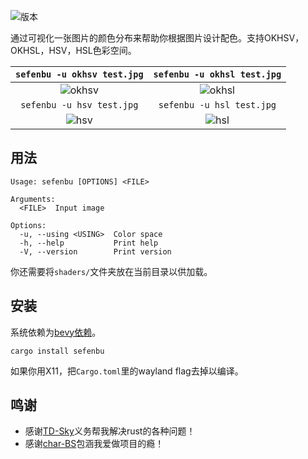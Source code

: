 ![版本](https://img.shields.io/crates/v/sefenbu)

通过可视化一张图片的颜色分布来帮助你根据图片设计配色。支持OKHSV，OKHSL，HSV，HSL色彩空间。

|                                `sefenbu -u okhsv test.jpg`                                |                                `sefenbu -u okhsl test.jpg`                                |
| :---------------------------------------------------------------------------------------: | :---------------------------------------------------------------------------------------: |
| ![okhsv](https://github.com/user-attachments/assets/b480a782-d129-4d35-9ee6-2712e9b2cf8d) | ![okhsl](https://github.com/user-attachments/assets/3ee76175-b631-4162-bc9f-8121644ade14) |
|                                 `sefenbu -u hsv test.jpg`                                 |                                 `sefenbu -u hsl test.jpg`                                 |
|  ![hsv](https://github.com/user-attachments/assets/f30a24dd-dcbc-4c94-b64f-df51226bf179)  |  ![hsl](https://github.com/user-attachments/assets/6d682129-6cf7-488d-9923-e31ead506800)  |

## 用法

```
Usage: sefenbu [OPTIONS] <FILE>

Arguments:
  <FILE>  Input image

Options:
  -u, --using <USING>  Color space
  -h, --help           Print help
  -V, --version        Print version
```

你还需要将`shaders/`文件夹放在当前目录以供加载。

## 安装

系统依赖为[bevy依赖](https://bevyengine.org/learn/quick-start/getting-started/setup/#installing-os-dependencies)。

```shell
cargo install sefenbu
```

如果你用X11，把`Cargo.toml`里的wayland flag去掉以编译。

## 鸣谢

- 感谢[TD-Sky](https://github.com/TD-Sky)义务帮我解决rust的各种问题！
- 感谢[char-BS](https://github.com/char-BS)包涵我爱做项目的瘾！
